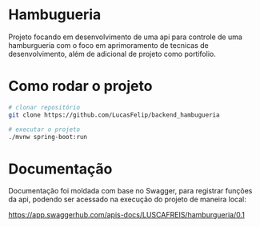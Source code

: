 # Hambugueria
Projeto focando em desenvolvimento de uma api para controle de uma  hamburgueria com o foco em aprimoramento de tecnicas de desenvolvimento, além de adicional de projeto como portifolio.

# Como rodar o projeto 

```bash
# clonar repositório
git clone https://github.com/LucasFelip/backend_hambugueria

# executar o projeto
./mvnw spring-boot:run
``` 

# Documentação
Documentação foi moldada com base no Swagger, para registrar funções da api, podendo ser acessado na execução do projeto de maneira local:

https://app.swaggerhub.com/apis-docs/LUSCAFREIS/hamburgueria/0.1

<!-- Links de Exemplo -->
[example.projeto.burguer]: [https://github.com/tomtom28/springBurger]
[documentation.api]: []
